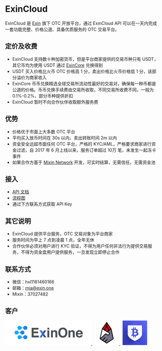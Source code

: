 # ExinCloud

ExinCloud 是 [Exin](https://exin.one) 旗下 OTC 开放平台，通过 ExinCloud API 可以在一天内完成一套功能完整、价格公道、具备优质服务的 OTC 交易平台。

## 定价及收费

- ExinCloud 支持数十种加密货币，但是平台商家提供的交易币种只有 USDT，其它币均为使用 USDT 通过 [ExinCore](https://github.com/exinone/exincore) 兑换得到
- USDT 买入价格比火币 OTC 价格高 1 分，卖出价格比火币价格低 1 分，该部分溢价为商家收入
- ExinCore 币币兑换精选全球交易所流动性最好的交易对，确保每一种币都是公道的价格。币币兑换手续费由交易所收取，不同交易所收费不同，一般为 0.1%-0.2%，部分币种提供折扣
- ExinCloud 暂时不向合作伙伴收取额外服务费

## 优势

- 价格优于市面上大多数 OTC 平台
- 平均买入放币时间在 30s 以内，卖出转账时间 2m 以内
- 资金安全远超市面任何 OTC 平台，严格的 KYC/AML，严格要求商家进行资金过滤，自 2017 年 6 月上线以来，服务订单超过 10万 笔，未发生一起冻卡事件
- 如果合作方基于 [Mixin Network](https://mixin.one/) 开发，可实时结算，无需信任，无需资金池

## 接入

- [API 文档](https://exinone.github.io/exincloud/index.html)
- [流程图](https://raw.githubusercontent.com/ExinOne/exincloud/master/flow.png)
- 通过下方联系方式获取 API Key

## 其它说明

- ExinCloud 提供平台服务，OTC 交易对象为平台商家
- 服务时间为早上 7 点到凌晨 1 点，全年无休
- 合作伙伴必须对用户进行 KYC 验证，不得为用户任何非法行为提供交易服务，不得为资金盘用户提供服务，一旦发现立即停止合作

## 联系方式

- 微信：hxl1161460166
- 邮箱：mia@exin.one
- Mixin：37027482


## 客户

<p align="left">
  <a target="_blank" href="https://exinone.com">
    <img src="./logos/ExinOne.png" height="80">
  </a>
  &nbsp;
  <a target="_blank" href="https://coinmydex.com">
    <img src="./logos/CoinMyDEX.png" height="80">
  </a>
  &nbsp;
  <a target="_blank" href="https://abtc.one">
    <img src="./logos/abtc.png" height="80">
  </a>
</p>
